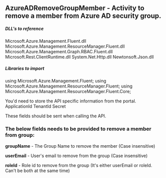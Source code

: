 ## AzureADRemoveGroupMember - Activity to remove a member from Azure AD security group.

##### DLL's to reference
Microsoft.Azure.Management.Fluent.dll
Microsoft.Azure.Management.ResourceManager.Fluent.dll
Microsoft.Azure.Management.Graph.RBAC.Fluent.dll
Microsoft.Rest.ClientRuntime.dll
System.Net.Http.dll
Newtonsoft.Json.dll

##### Libraries to import
using Microsoft.Azure.Management.Fluent;
using Microsoft.Azure.Management.ResourceManager.Fluent;
using Microsoft.Azure.Management.ResourceManager.Fluent.Core;

You'd need to store the API specific information from the portal.
ApplicationId
TenantId
Secret

These fields should be sent when calling the API.

### The below fields needs to be provided to remove a member from group:
**groupName**           - The Group Name to remove the member (Case insensitive)

**userEmail**			- User's email to remove from the group (Case insensitive)

**roleId**				- Role id to remove from the group (It's either userEmail or roleId. Can't be both at the same time)
